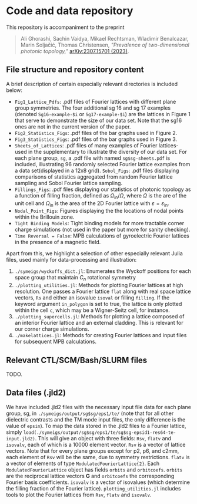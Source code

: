 # Code and data repository

This repository is accompaniment to the preprint
> Ali Ghorashi, Sachin Vaidya, Mikael Rechtsman, Wladimir Benalcazar, Marin Soljačić, Thomas Christensen, *"Prevalence of two-dimensional photonic topology,"* [arXiv:2307.15701 (2023)](https://arxiv.org/abs/2307.15701).

## File structure and repository content

A brief description of certain especially relevant directories is included below:
- `Fig1_Lattice_Pdfs`: .pdf files of Fourier lattices with different plane group symmetries.
The four additional sg 16 and sg 17 examples (denoted `Sg16-example-$i` or `Sg17-example-$i`) are the lattices in Figure 1 that serve to demonstrate the size of our data set.
Note that the sg16 ones are not in the current version of the paper.
- `Fig2_Statistics_Figs`: .pdf files of the bar graphs used in Figure 2.
- `Fig3_Statistics_Figs`: .pdf files of the bar graphs used in Figure 3.
- `Sheets_of_Lattices`: .pdf files of many examples of Fourier lattices- used in the supplementary to illustrate the diversity of our data set.
For each plane group, `sg`, a .pdf file with named `sg$sg-sheets.pdf` is included, illustrating 96 randomly selected Fourier lattice examples from a data set(displayed in a 12x8 grid).
`Sobol_Figs`: .pdf files displaying comparisons of statistics aggregated from random Fourier lattice sampling and Sobol Fourier lattice sampling.
- `Fillings_Figs`: .pdf files displaying our statistics of photonic topology as a function of filling fraction, defined as $\Omega_{\text{in}}/\Omega$, where $\Omega$ is the are of the unit cell and $\Omega_{\text{in}}$ is the area of the 2D Fourier lattice with $\varepsilon = \varepsilon_{\text{in}}$.
- `Nodal_Point_Figs`: Figures displaying the the locations of nodal points within the Brillouin zone. 
- `Tight Binding Models`: Tight binding models for more tractable corner charge simulations (not used in the paper but more for sanity checking).
- `Time Reversal = False`: MPB calculations of gyroelectric Fourier lattices in the presence of a magnetic field.

Apart from this, we highlight a selection of other especially relevant Julia files, used mainly for data-processing and illustration:
1. `./symeigs/wyckoffs_dict.jl`: Enumerates the Wyckoff positions for each space group that maintain $C_n$ rotational symmetry
2. `./plotting_utilities.jl`: Methods for plotting Fourier lattices at high resolution. One passes a Fourier lattice `flat` along with
   real space lattice vectors, `Rs` and either an isovalue `isoval` or filling `filling`. If the keyword argument `in_polygon` is set to
   true, the lattice is only plotted within the cell `c`, which may be a Wigner-Seitz cell, for instance.
3. `./plotting_supercells.jl`: Methods for plotting a lattice composed of an interior Fourier lattice and an external cladding. This is relevant for
   our corner charge simulations.
4. `./makelattices.jl`: Methods for creating Fourier lattices and input files for subsequent MPB calculations.


## Relevant CTL/SCM/Bash/SLURM files
TODO.

## Data files (.jld2)
We have included .jld2 files with the necessary input file data for each plane group, sg, in `./symeigs/output/sg$sg/eps1/te/`
(note that for all other dielectric contrasts and the TM mode input files, the only difference is the value of `epsin`). 
To map the data stored in the .jld2 files to a Fourier lattice, simply `load(./symeigs/output/sg$sg/eps1/te/sg$sg-epsid1-res64-te-input.jld2)`. 
This will give an object with three fields: `Rsv`, `flatv` and `isovalv`, each of which is a 10000 element vector. `Rsv` is a vector of 
lattice vectors. Note that for every plane groups except for p2, p6, and c2mm, each element of `Rsv` will be the same, due to symmetry restrictions.
`flatv` is a vector of elements of type `ModulatedFourierLattice{2}`. Each `ModulatedFourierLattice` object has fields `orbits` and `orbitcoefs`. `orbits` are the 
reciprocal lattice vectors **G** and `orbitcoefs` the corresponding Fourier basis coefficients. `isovalv` is a vector of isovalues (which determine the
filling fraction of the Fourier lattice). 
`plotting_utilities.jl` includes tools to plot the Fourier lattices from `Rsv`, `flatv` and `isovalv`.








